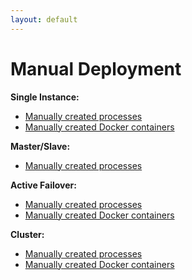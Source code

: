 ```yaml
---
layout: default
---
```

Manual Deployment
=================
 
**Single Instance:**

- [Manually created processes](deployment-singleinstance-manualstart.html)
- [Manually created Docker containers](deployment-singleinstance-manualstart.html#manual-start-in-docker)

**Master/Slave:**

- [Manually created processes](deployment-masterslave-manualstart.html)

**Active Failover:**

- [Manually created processes](deployment-activefailover-manualstart.html)
- [Manually created Docker containers](deployment-activefailover-manualstart.html#manual-start-in-docker)

**Cluster:**

- [Manually created processes](deployment-cluster-manualstart.html)
- [Manually created Docker containers](deployment-cluster-manualstart.html#manual-start-in-docker)
 
